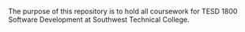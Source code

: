 The purpose of this repository is to hold all coursework for TESD 1800 Software Development at Southwest Technical College.

